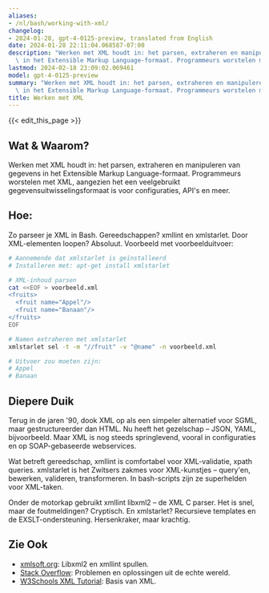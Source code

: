 ```yaml
---
aliases:
- /nl/bash/working-with-xml/
changelog:
- 2024-01-28, gpt-4-0125-preview, translated from English
date: 2024-01-28 22:11:04.068587-07:00
description: "Werken met XML houdt in: het parsen, extraheren en manipuleren van gegevens\
  \ in het Extensible Markup Language-formaat. Programmeurs worstelen met XML,\u2026"
lastmod: 2024-02-18 23:09:02.069461
model: gpt-4-0125-preview
summary: "Werken met XML houdt in: het parsen, extraheren en manipuleren van gegevens\
  \ in het Extensible Markup Language-formaat. Programmeurs worstelen met XML,\u2026"
title: Werken met XML
---
```


{{< edit_this_page >}}

## Wat & Waarom?
Werken met XML houdt in: het parsen, extraheren en manipuleren van gegevens in het Extensible Markup Language-formaat. Programmeurs worstelen met XML, aangezien het een veelgebruikt gegevensuitwisselingsformaat is voor configuraties, API's en meer.

## Hoe:
Zo parseer je XML in Bash. Gereedschappen? xmllint en xmlstarlet. Door XML-elementen loopen? Absoluut. Voorbeeld met voorbeelduitvoer:

```bash
# Aannemende dat xmlstarlet is geïnstalleerd
# Installeren met: apt-get install xmlstarlet

# XML-inhoud parsen
cat <<EOF > voorbeeld.xml
<fruits>
  <fruit name="Appel"/>
  <fruit name="Banaan"/>
</fruits>
EOF

# Namen extraheren met xmlstarlet
xmlstarlet sel -t -m "//fruit" -v "@name" -n voorbeeld.xml

# Uitvoer zou moeten zijn:
# Appel
# Banaan
```

## Diepere Duik
Terug in de jaren '90, dook XML op als een simpeler alternatief voor SGML, maar gestructureerder dan HTML. Nu heeft het gezelschap – JSON, YAML, bijvoorbeeld. Maar XML is nog steeds springlevend, vooral in configuraties en op SOAP-gebaseerde webservices.

Wat betreft gereedschap, xmllint is comfortabel voor XML-validatie, xpath queries. xmlstarlet is het Zwitsers zakmes voor XML-kunstjes – query'en, bewerken, valideren, transformeren. In bash-scripts zijn ze superhelden voor XML-taken.

Onder de motorkap gebruikt xmllint libxml2 – de XML C parser. Het is snel, maar de foutmeldingen? Cryptisch. En xmlstarlet? Recursieve templates en de EXSLT-ondersteuning. Hersenkraker, maar krachtig.

## Zie Ook
- [xmlsoft.org](http://xmlsoft.org/): Libxml2 en xmllint spullen.
- [Stack Overflow](https://stackoverflow.com/questions/tagged/xml+bash): Problemen en oplossingen uit de echte wereld.
- [W3Schools XML Tutorial](https://www.w3schools.com/xml/): Basis van XML.
